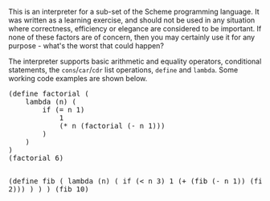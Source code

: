 <p>
This is an interpreter for a sub-set of the Scheme programming language. It was written as a learning exercise, and should not be used in any situation where correctness, efficiency or elegance are considered to be important. If none of these factors are of concern, then you may certainly use it for any purpose - what's the worst that could happen?
</p>
<p>
The interpreter supports basic arithmetic and equality operators, conditional statements, the <code>cons</code>/<code>car</code>/<code>cdr</code> list operations, <code>define</code> and <code>lambda</code>. Some working code examples are shown below.
</p>
<pre>
(define factorial (
	lambda (n) (
		if (= n 1) 
			1 
			(* n (factorial (- n 1)))
		)
	)
)
(factorial 6)

(define fib (
	lambda (n) (
		if (&lt; n 3)
			1
			(+ (fib (- n 1)) (fib (- n 2)))
		)
	)
)
(fib 10)
</pre>